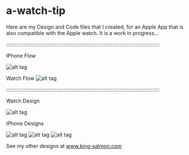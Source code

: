 # a-watch-tip

Here are my Design and Code files that I created, for an Apple App that is also compatible with the Apple watch. It is a work in progress...

::::::::::::::::::::::::::::::::::::::::::::::::::::::::::::::::::::::::::::::::::::::::::::::::::::::::

IPhone Flow

![alt tag](https://github.com/HaYesSeattle/a-watch-tip/blob/master/mocks-wires/iphone-tipCalc-flow.png?raw=true)

Watch Flow
![alt tag](https://github.com/HaYesSeattle/a-watch-tip/blob/master/mocks-wires/watch-tipCalc-flow.png?raw=true)

::::::::::::::::::::::::::::::::::::::::::::::::::::::::::::::::::::::::::::::::::::::::::::::::::::::::

Watch Design

![alt tag](https://github.com/HaYesSeattle/a-watch-tip/blob/master/mocks-wires/mocks/AppleWatch38mm-mock.png?raw=true)

iPhone Designs

![alt tag](https://github.com/HaYesSeattle/a-watch-tip/blob/master/mocks-wires/mocks/iPhone6-landing-mock.png?raw=true)
![alt tag](https://github.com/HaYesSeattle/a-watch-tip/blob/master/mocks-wires/mocks/iPhone6-split-mock.png?raw=true)
![alt tag](https://github.com/HaYesSeattle/a-watch-tip/blob/master/mocks-wires/mocks/iPhone6-tipwidget-mock.png?raw=true)

See my other designs at www.king-salmon.com
